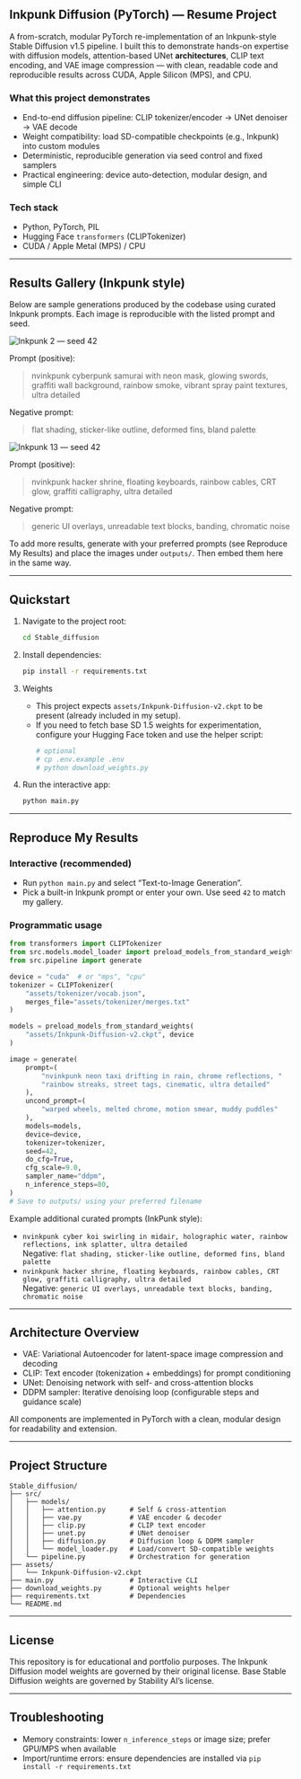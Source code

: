 ## Inkpunk Diffusion (PyTorch) — Resume Project

A from-scratch, modular PyTorch re-implementation of an Inkpunk-style Stable Diffusion v1.5 pipeline. I built this to demonstrate hands-on expertise with diffusion models, attention-based UNet **architectures**, CLIP text encoding, and VAE image compression — with clean, readable code and reproducible results across CUDA, Apple Silicon (MPS), and CPU.

### What this project demonstrates

- End-to-end diffusion pipeline: CLIP tokenizer/encoder → UNet denoiser → VAE decode
- Weight compatibility: load SD-compatible checkpoints (e.g., Inkpunk) into custom modules
- Deterministic, reproducible generation via seed control and fixed samplers
- Practical engineering: device auto-detection, modular design, and simple CLI

### Tech stack

- Python, PyTorch, PIL
- Hugging Face `transformers` (CLIPTokenizer)
- CUDA / Apple Metal (MPS) / CPU

---

## Results Gallery (Inkpunk style)

Below are sample generations produced by the codebase using curated Inkpunk prompts. Each image is reproducible with the listed prompt and seed.


![Inkpunk 2 — seed 42](outputs/inkpunk_2_seed_42.png)

Prompt (positive):
> nvinkpunk cyberpunk samurai with neon mask, glowing swords, graffiti wall background, rainbow smoke, vibrant spray paint textures, ultra detailed

Negative prompt:
> flat shading, sticker-like outline, deformed fins, bland palette

![Inkpunk 13 — seed 42](outputs/inkpunk_13_seed_42.png)

Prompt (positive):
> nvinkpunk hacker shrine, floating keyboards, rainbow cables, CRT glow, graffiti calligraphy, ultra detailed

Negative prompt:
> generic UI overlays, unreadable text blocks, banding, chromatic noise



To add more results, generate with your preferred prompts (see Reproduce My Results) and place the images under `outputs/`. Then embed them here in the same way.

---

## Quickstart

1. Navigate to the project root:
    ```bash
    cd Stable_diffusion
    ```

2. Install dependencies:
    ```bash
    pip install -r requirements.txt
    ```

3. Weights
    - This project expects `assets/Inkpunk-Diffusion-v2.ckpt` to be present (already included in my setup).
    - If you need to fetch base SD 1.5 weights for experimentation, configure your Hugging Face token and use the helper script:
      ```bash
      # optional
      # cp .env.example .env
      # python download_weights.py
      ```

4. Run the interactive app:
    ```bash
    python main.py
    ```

---

## Reproduce My Results

### Interactive (recommended)
- Run `python main.py` and select “Text-to-Image Generation”.
- Pick a built-in Inkpunk prompt or enter your own. Use seed `42` to match my gallery.

### Programmatic usage
```python
from transformers import CLIPTokenizer
from src.models.model_loader import preload_models_from_standard_weights
from src.pipeline import generate

device = "cuda"  # or "mps", "cpu"
tokenizer = CLIPTokenizer(
    "assets/tokenizer/vocab.json",
    merges_file="assets/tokenizer/merges.txt"
)

models = preload_models_from_standard_weights(
    "assets/Inkpunk-Diffusion-v2.ckpt", device
)

image = generate(
    prompt=(
        "nvinkpunk neon taxi drifting in rain, chrome reflections, "
        "rainbow streaks, street tags, cinematic, ultra detailed"
    ),
    uncond_prompt=(
        "warped wheels, melted chrome, motion smear, muddy puddles"
    ),
    models=models,
    device=device,
    tokenizer=tokenizer,
    seed=42,
    do_cfg=True,
    cfg_scale=9.0,
    sampler_name="ddpm",
    n_inference_steps=80,
)
# Save to outputs/ using your preferred filename
```

Example additional curated prompts (InkPunk style):
- `nvinkpunk cyber koi swirling in midair, holographic water, rainbow reflections, ink splatter, ultra detailed`  
  Negative: `flat shading, sticker-like outline, deformed fins, bland palette`
- `nvinkpunk hacker shrine, floating keyboards, rainbow cables, CRT glow, graffiti calligraphy, ultra detailed`  
  Negative: `generic UI overlays, unreadable text blocks, banding, chromatic noise`

---

## Architecture Overview

- VAE: Variational Autoencoder for latent-space image compression and decoding
- CLIP: Text encoder (tokenization + embeddings) for prompt conditioning
- UNet: Denoising network with self- and cross-attention blocks
- DDPM sampler: Iterative denoising loop (configurable steps and guidance scale)

All components are implemented in PyTorch with a clean, modular design for readability and extension.

---

## Project **Structure**

```
Stable_diffusion/
├── src/
│   ├── models/
│   │   ├── attention.py      # Self & cross-attention
│   │   ├── vae.py            # VAE encoder & decoder
│   │   ├── clip.py           # CLIP text encoder
│   │   ├── unet.py           # UNet denoiser
│   │   ├── diffusion.py      # Diffusion loop & DDPM sampler
│   │   └── model_loader.py   # Load/convert SD-compatible weights
│   └── pipeline.py           # Orchestration for generation
├── assets/
│   └── Inkpunk-Diffusion-v2.ckpt
├── main.py                   # Interactive CLI
├── download_weights.py       # Optional weights helper
├── requirements.txt          # Dependencies
└── README.md
```

---

## License

This repository is for educational and portfolio purposes. The Inkpunk Diffusion model weights are governed by their original license. Base Stable Diffusion weights are governed by Stability AI’s license.

---

## Troubleshooting

- Memory constraints: lower `n_inference_steps` or image size; prefer GPU/MPS when available
- Import/runtime errors: ensure dependencies are installed via `pip install -r requirements.txt`
